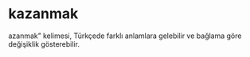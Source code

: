 # kazanmak
azanmak” kelimesi, Türkçede farklı anlamlara gelebilir ve bağlama göre değişiklik gösterebilir.
